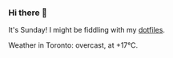 ### Hi there :wave:

It's Sunday! I might be fiddling with my [dotfiles](https://github.com/bewuethr/dotfiles).

Weather in Toronto: overcast, at +17°C.
